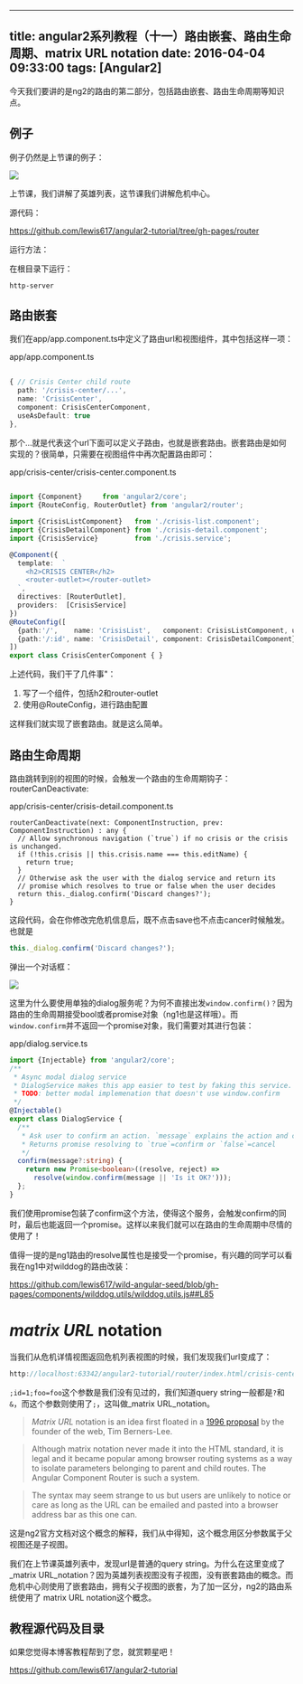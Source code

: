 
---
title: angular2系列教程（十一）路由嵌套、路由生命周期、matrix URL notation
date: 2016-04-04 09:33:00
tags: [Angular2]
---

今天我们要讲的是ng2的路由的第二部分，包括路由嵌套、路由生命周期等知识点。

## 例子

例子仍然是上节课的例子：

![](http://ww1.sinaimg.cn/large/83900b4egw1f9x6b8ld2oj20bc0a8dgz.jpg)

上节课，我们讲解了英雄列表，这节课我们讲解危机中心。

源代码：

<https://github.com/lewis617/angular2-tutorial/tree/gh-pages/router>

运行方法：

在根目录下运行：
    
    http-server

##  路由嵌套

我们在app/app.component.ts中定义了路由url和视图组件，其中包括这样一项：

app/app.component.ts

```ts
    
{ // Crisis Center child route
  path: '/crisis-center/...',
  name: 'CrisisCenter',
  component: CrisisCenterComponent,
  useAsDefault: true
},
```


那个...就是代表这个url下面可以定义子路由，也就是嵌套路由。嵌套路由是如何实现的？很简单，只需要在视图组件中再次配置路由即可：

app/crisis-center/crisis-center.component.ts

```ts
    
import {Component}     from 'angular2/core';
import {RouteConfig, RouterOutlet} from 'angular2/router';

import {CrisisListComponent}   from './crisis-list.component';
import {CrisisDetailComponent} from './crisis-detail.component';
import {CrisisService}         from './crisis.service';

@Component({
  template:  `
    <h2>CRISIS CENTER</h2>
    <router-outlet></router-outlet>
  `,
  directives: [RouterOutlet],
  providers:  [CrisisService]
})
@RouteConfig([
  {path:'/',    name: 'CrisisList',   component: CrisisListComponent, useAsDefault: true},
  {path:'/:id', name: 'CrisisDetail', component: CrisisDetailComponent}
])
export class CrisisCenterComponent { }
```

上述代码，我们干了几件事"：

  1. 写了一个组件，包括h2和router-outlet
  2. 使用@RouteConfig，进行路由配置

这样我们就实现了嵌套路由。就是这么简单。

## 路由生命周期

路由跳转到别的视图的时候，会触发一个路由的生命周期钩子：routerCanDeactivate:

app/crisis-center/crisis-detail.component.ts  

```
routerCanDeactivate(next: ComponentInstruction, prev: ComponentInstruction) : any {
  // Allow synchronous navigation (`true`) if no crisis or the crisis is unchanged.
  if (!this.crisis || this.crisis.name === this.editName) {
    return true;
  }
  // Otherwise ask the user with the dialog service and return its
  // promise which resolves to true or false when the user decides
  return this._dialog.confirm('Discard changes?');
}
```
这段代码，会在你修改完危机信息后，既不点击save也不点击cancer时候触发。也就是

```ts
this._dialog.confirm('Discard changes?');
```

弹出一个对话框：

![](http://ww4.sinaimg.cn/large/83900b4egw1f9x6b8fud0j20c8058jrg.jpg)

这里为什么要使用单独的dialog服务呢？为何不直接出发`window.confirm()？`因为路由的生命周期接受bool或者promise对象（ng1也是这样哦）。而`window.confirm`并不返回一个promise对象，我们需要对其进行包装：  

app/dialog.service.ts

```ts
import {Injectable} from 'angular2/core';
/**
 * Async modal dialog service
 * DialogService makes this app easier to test by faking this service.
 * TODO: better modal implemenation that doesn't use window.confirm
 */
@Injectable()
export class DialogService {
  /**
   * Ask user to confirm an action. `message` explains the action and choices.
   * Returns promise resolving to `true`=confirm or `false`=cancel
   */
  confirm(message?:string) {
    return new Promise<boolean>((resolve, reject) =>
      resolve(window.confirm(message || 'Is it OK?')));
  };
}
```

我们使用promise包装了confirm这个方法，使得这个服务，会触发confirm的同时，最后也能返回一个promise。这样以来我们就可以在路由的生命周期中尽情的使用了！

值得一提的是ng1路由的resolve属性也是接受一个promise，有兴趣的同学可以看我在ng1中对wilddog的路由改装：

https://github.com/lewis617/wild-angular-seed/blob/gh-pages/components/wilddog.utils/wilddog.utils.js##L85

# _matrix URL_ notation

当我们从危机详情视图返回危机列表视图的时候，我们发现我们url变成了：

```ts
http://localhost:63342/angular2-tutorial/router/index.html/crisis-center/;id=1;foo=foo
```

`;id=1;foo=foo`这个参数是我们没有见过的，我们知道query
string一般都是`?`和`&`，而这个参数则使用了`;`，这叫做_matrix URL_notation。  

> _Matrix URL_ notation is an idea first floated in a [1996
proposal](http://www.w3.org/DesignIssues/MatrixURIs.html) by the founder of
the web, Tim Berners-Lee.

> Although matrix notation never made it into the HTML standard, it is legal and it became popular among browser routing systems as a way to isolate
parameters belonging to parent and child routes. The Angular Component Router
is such a system.

> The syntax may seem strange to us but users are unlikely to notice or care as long as the URL can be emailed and pasted into a browser address bar as this one can.

这是ng2官方文档对这个概念的解释，我们从中得知，这个概念用区分参数属于父视图还是子视图。

我们在上节课英雄列表中，发现url是普通的query string。为什么在这里变成了_matrix URL_notation？因为英雄列表视图没有子视图，没有嵌套路由的概念。而危机中心则使用了嵌套路由，拥有父子视图的嵌套，为了加一区分，ng2的路由系统使用了 matrix URL notation这个概念。

## 教程源代码及目录

如果您觉得本博客教程帮到了您，就赏颗星吧！

https://github.com/lewis617/angular2-tutorial